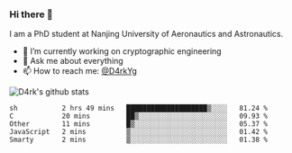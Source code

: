 ### Hi there 👋

I am a PhD student at Nanjing University of Aeronautics and Astronautics.

- 🔭 I’m currently working on cryptographic engineering
- 💬 Ask me about everything
- 📫 How to reach me: [@D4rkYg](https://twitter.com/D4rkYg)

![D4rk's github stats](https://github-readme-stats.vercel.app/api?username=dd4rk&show_icons=true&title_color=fff&icon_color=79ff97&text_color=9f9f9f&bg_color=151515)

<!--START_SECTION:waka-->
```text
sh           2 hrs 49 mins   ████████████████████▒░░░░   81.24 % 
C            20 mins         ██▒░░░░░░░░░░░░░░░░░░░░░░   09.93 % 
Other        11 mins         █▒░░░░░░░░░░░░░░░░░░░░░░░   05.37 % 
JavaScript   2 mins          ▒░░░░░░░░░░░░░░░░░░░░░░░░   01.42 % 
Smarty       2 mins          ▒░░░░░░░░░░░░░░░░░░░░░░░░   01.38 % 
```
<!--END_SECTION:waka-->
